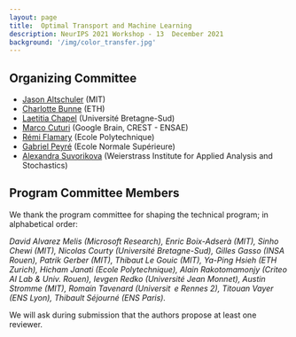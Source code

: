 ```yaml
---
layout: page
title:  Optimal Transport and Machine Learning  
description: NeurIPS 2021 Workshop - 13  December 2021
background: '/img/color_transfer.jpg'
---
```


## Organizing Committee

- [Jason Altschuler](http://www.mit.edu/~jasonalt/) (MIT)
- [Charlotte Bunne](https://www.bunne.ch/) (ETH)
- [Laetitia Chapel](https://people.irisa.fr/Laetitia.Chapel/) (Université Bretagne-Sud)
- [Marco Cuturi](https://marcocuturi.net/) (Google Brain, CREST - ENSAE)
- [Rémi Flamary](https://remi.flamary.com/index.fr.html) (Ecole Polytechnique)
- [Gabriel Peyré](http://www.gpeyre.com/) (Ecole Normale Supérieure)
- [Alexandra Suvorikova](https://scholar.google.de/citations?user=FTLXftQAAAAJ) (Weierstrass Institute for Applied Analysis and Stochastics)

## Program Committee Members
We thank the program committee for shaping the technical program; in alphabetical order:

*David Alvarez Melis (Microsoft Research),
Enric Boix-Adserà (MIT), Sinho Chewi (MIT), Nicolas Courty
(Université Bretagne-Sud), Gilles Gasso (INSA Rouen), Patrik Gerber (MIT), Thibaut Le Gouic (MIT),
Ya-Ping Hsieh (ETH Zurich), Hicham Janati (Ecole Polytechnique), Alain Rakotomamonjy (Criteo
AI Lab & Univ. Rouen), Ievgen Redko (Université Jean Monnet), Austin Stromme (MIT), Romain
Tavenard (Universit e Rennes 2), Titouan Vayer (ENS Lyon), Thibault Séjourné (ENS Paris).*

We will ask during submission that the authors propose at least one reviewer.
